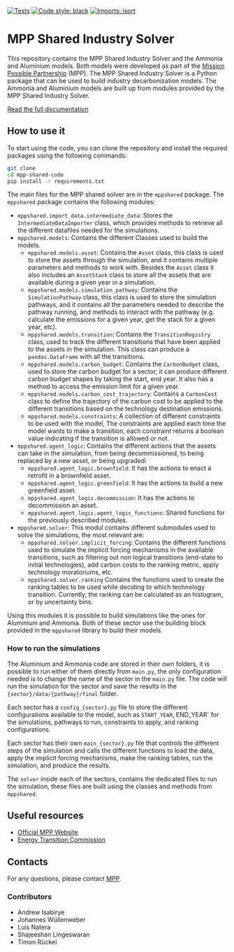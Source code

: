 [![Tests](https://github.com/systemiqofficial/mpp-shared-code/actions/workflows/testing.yml/badge.svg)](https://github.com/systemiqofficial/mpp-shared-code/actions/workflows/testing.yml)
[![Code style: black](https://img.shields.io/badge/code%20style-black-000000.svg)](https://github.com/psf/black)
[![Imports: isort](https://img.shields.io/badge/%20imports-isort-%231674b1?style=flat&labelColor=ef8336)](https://pycqa.github.io/isort/)


# MPP Shared Industry Solver

This repository contains the MPP Shared Industry Solver and the Ammonia and Aluminium models. Both models were developed as part of the [Mission Possible Partnership](https://www.missionpossiblepartnership.org) (MPP). The MPP Shared Industry Solver is a Python package that can be used to build industry decarbonization models. The Ammonia and Aluminium models are built up from modules provided by the MPP Shared Industry Solver.

[Read the full documentation](https://app.gitbook.com/o/vfc6mmxMh4Zr7LjKZ5yL/s/UKDdKXTb4UiV0Lp7btFG/)

## How to use it

To start using the code, you can clone the repository and install the required packages using the following commands:

```bash
git clone
cd mpp-shared-code
pip install -r requirements.txt
```

The main files for the MPP shared solver are in the `mppshared` package. The `mppshared` package contains the following modules:

- `mppshared.import_data.intermediate_data`: Stores the `IntermediateDataImporter` class, which provides methods to retrieve all the different datafiles needed for the simulations.
- `mppshared.models`: Contains the different Classes used to build the models.
  - `mppshared.models.asset`: Contains the `Asset` class, this class is used to store the assets through the simulation, and it contains multiple parameters and methods to work with. Besides the `Asset` class it also includes an `AssetStack` class to store all the assets that are available during a given year in a simulation.
  - `mppshared.models.simulation_pathway`: Contains the `SimulationPathway` class, this class is used to store the simulation pathways, and it contains all the parameters needed to describe the pathway running, and methods to interact with the pathway (e.g. calculate the emissions for a given year, get the stack for a given year, etc).
  - `mppshared.models.transition`: Contains the `TransitionRegistry` class, used to track the different transitions that have been applied to the assets in the simulation. This class can produce a `pandas.DataFrame` with all the transitions.
  - `mppshared.models.carbon_budget`: Contains the `CarbonBudget` class, used to store the carbon budget for a sector, it can produce different carbon budget shapes by taking the start, end year. It also has a method to access the emission limit for a given year.
  - `mppshared.models.carbon_cost_trajectory`: Contains a `CarbonCost` class to define the trajectory of the carbon cost to be applied to the different transitions based on the technology destination emissions.
  - `mppshared.models.constraints`: A collection of different constraints to be used with the model, The constraints are applied each time the model wants to make a transition, each constraint returns a boolean value indicating if the transition is allowed or not.
- `mppshared.agent_logic`: Contains the different actions that the assets can take in the simulation, from being decommissioned, to being replaced by a new asset, or being upgraded:
  - `mppshared.agent_logic.brownfield`: It has the actions to enact a retrofit in a brownfield asset.
  - `mppshared.agent_logic.greenfield`: It has the actions to build a new greenfield asset.
  - `mppshared.agent_logic.decommission`: It has the actions to decommission an asset.
  - `mppshared.agent_logic.agent_logic_functions`: Shared functions for the previously described modules.
- `mppshared.solver`: This modul contains different submodules used to solve the simulations, the most relevant are:
  - `mppshared.solver.implicit_forcing`: Contains the different functions used to simulate the implicit forcing mechanisms in the available transitions, such as filtering out non logical transitions (end-state to initial technologies), add carbon costs to the ranking metric, apply technology moratoriums, etc.
  - `mppshared.solver.ranking` Contains the functions used to create the ranking tables to be used while deciding to which technology transition. Currently, the ranking can be calculated as an histogram, or by uncertainty bins.

Using this modules it is possible to build simulations like the ones for Aluminium and Ammonia. Both of these sector use the building block provided in the `mppshared` library to build their models.

### How to run the simulations

The Aluminium and Ammonia code are stored in their own folders, it is possible to run either of them directly from `main.py`, the only configuration needed is to change the name of the sector in the `main.py` file. The code will run the simulation for the sector and save the results in the `{sector}/data/{pathway}/final` folder.

Each sector has a `config_{sector}.py` file to store the different configurations available to the model, such as `START_YEAR`, END_YEAR` for the simulations, pathways to run, constraints to apply, and ranking configurations.

Each sector has their own `main_{sector}.py` file that controls the different steps of the simulation and calls the different functions to load the data, apply the implicit forcing mechanisms, make the ranking tables, run the simulation, and produce the results.

The `solver` inside each of the sectors, contains the dedicated files to run the simulation, these files are built using the classes and methods from `mppshared`.

## Useful resources

+ [Official MPP Website](https://missionpossiblepartnership.org/)
+ [Energy Transition Commission](https://www.energy-transitions.org/)

## Contacts

For any questions, please contact [MPP](mailto:).

### Contributors

- Andrew Isabirye
- Johannes Wüllenweber
- Luis Natera
- Shajeeshan Lingeswaran
- Timon Rückel
